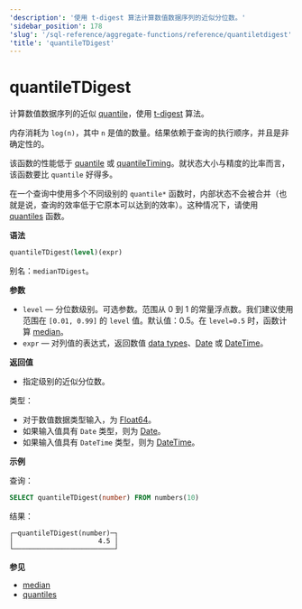```yaml
---
'description': '使用 t-digest 算法计算数值数据序列的近似分位数。'
'sidebar_position': 178
'slug': '/sql-reference/aggregate-functions/reference/quantiletdigest'
'title': 'quantileTDigest'
---
```



# quantileTDigest

计算数值数据序列的近似 [quantile](https://en.wikipedia.org/wiki/Quantile)，使用 [t-digest](https://github.com/tdunning/t-digest/blob/master/docs/t-digest-paper/histo.pdf) 算法。

内存消耗为 `log(n)`，其中 `n` 是值的数量。结果依赖于查询的执行顺序，并且是非确定性的。

该函数的性能低于 [quantile](/sql-reference/aggregate-functions/reference/quantile) 或 [quantileTiming](/sql-reference/aggregate-functions/reference/quantiletiming)。就状态大小与精度的比率而言，该函数要比 `quantile` 好得多。

在一个查询中使用多个不同级别的 `quantile*` 函数时，内部状态不会被合并（也就是说，查询的效率低于它原本可以达到的效率）。这种情况下，请使用 [quantiles](../../../sql-reference/aggregate-functions/reference/quantiles.md#quantiles) 函数。

**语法**

```sql
quantileTDigest(level)(expr)
```

别名：`medianTDigest`。

**参数**

- `level` — 分位数级别。可选参数。范围从 0 到 1 的常量浮点数。我们建议使用范围在 `[0.01, 0.99]` 的 `level` 值。默认值：0.5。在 `level=0.5` 时，函数计算 [median](https://en.wikipedia.org/wiki/Median)。
- `expr` — 对列值的表达式，返回数值 [data types](/sql-reference/data-types)、[Date](../../../sql-reference/data-types/date.md) 或 [DateTime](../../../sql-reference/data-types/datetime.md)。

**返回值**

- 指定级别的近似分位数。

类型：

- 对于数值数据类型输入，为 [Float64](../../../sql-reference/data-types/float.md)。
- 如果输入值具有 `Date` 类型，则为 [Date](../../../sql-reference/data-types/date.md)。
- 如果输入值具有 `DateTime` 类型，则为 [DateTime](../../../sql-reference/data-types/datetime.md)。

**示例**

查询：

```sql
SELECT quantileTDigest(number) FROM numbers(10)
```

结果：

```text
┌─quantileTDigest(number)─┐
│                     4.5 │
└─────────────────────────┘
```

**参见**

- [median](/sql-reference/aggregate-functions/reference/median)
- [quantiles](/sql-reference/aggregate-functions/reference/quantiles)
